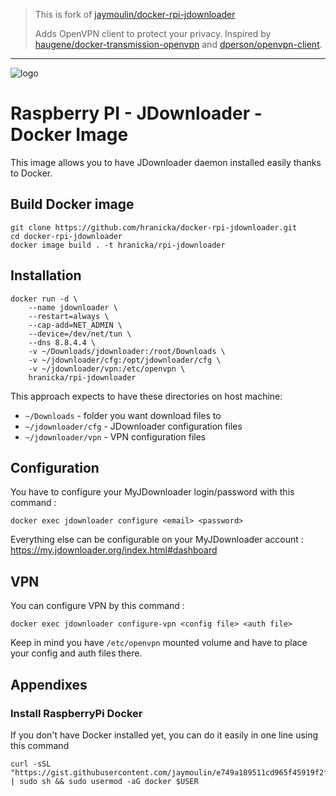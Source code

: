 > This is fork of [jaymoulin/docker-rpi-jdownloader](https://github.com/jaymoulin/docker-rpi-jdownloader)
>
> Adds OpenVPN client to protect your privacy.
> Inspired by [haugene/docker-transmission-openvpn](https://github.com/haugene/docker-transmission-openvpn) and [dperson/openvpn-client](https://github.com/dperson/openvpn-client).

---

![logo](logo.png "logo")

Raspberry PI - JDownloader - Docker Image
=

This image allows you to have JDownloader daemon installed easily thanks to Docker.

Build Docker image
---

```
git clone https://github.com/hranicka/docker-rpi-jdownloader.git
cd docker-rpi-jdownloader
docker image build . -t hranicka/rpi-jdownloader
```

Installation
---

```
docker run -d \
    --name jdownloader \
    --restart=always \
    --cap-add=NET_ADMIN \
    --device=/dev/net/tun \
    --dns 8.8.4.4 \
    -v ~/Downloads/jdownloader:/root/Downloads \
    -v ~/jdownloader/cfg:/opt/jdownloader/cfg \
    -v ~/jdownloader/vpn:/etc/openvpn \
    hranicka/rpi-jdownloader
```

This approach expects to have these directories on host machine:

* `~/Downloads` - folder you want download files to
* `~/jdownloader/cfg` - JDownloader configuration files
* `~/jdownloader/vpn` - VPN configuration files

Configuration
---

You have to configure your MyJDownloader login/password with this command :

```
docker exec jdownloader configure <email> <password>
```

Everything else can be configurable on your MyJDownloader account : https://my.jdownloader.org/index.html#dashboard

VPN
---

You can configure VPN by this command :

```
docker exec jdownloader configure-vpn <config file> <auth file>
```

Keep in mind you have `/etc/openvpn` mounted volume and have to place your config and auth files there.

Appendixes
---

### Install RaspberryPi Docker

If you don't have Docker installed yet, you can do it easily in one line using this command
 
```
curl -sSL "https://gist.githubusercontent.com/jaymoulin/e749a189511cd965f45919f2f99e45f3/raw/0e650b38fde684c4ac534b254099d6d5543375f1/ARM%2520(Raspberry%2520PI)%2520Docker%2520Install" | sudo sh && sudo usermod -aG docker $USER
```
